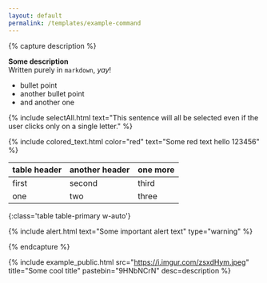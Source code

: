 ```yaml
---
layout: default
permalink: /templates/example-command
---
```


<!-- This must be at the beginning of your markdown description -->
{% capture description %} 

<!-- Some regular markdown -->
**Some description**   
Written purely in `markdown`, *yay*!

<!-- simple markdown list -->
- bullet point
- another bullet point
- and another one

<!-- Select all -->
<!-- Whatever you put in the text field below will be ALL selected if the user clicks anywhere on the text -->
{% include selectAll.html text="This sentence will all be selected even if the user clicks only on a single letter." %}

<!-- colored text  -->
<!-- color is the color of your text and text is the text you want to display in that color -->
{% include colored_text.html color="red" text="Some red text hello 123456" %}

<!-- table -->
<!-- find list of all table types here: https://getbootstrap.com/docs/5.0/content/tables/#variants and just change the 'primary' in table-primary to something else -->
<!-- remove w-auto if you don't wish the table to auto resize based on the text -->

| table header | another header | one more |
|-------|--------|--------|
| first | second | third |
| one | two | three |
{:class='table table-primary w-auto'} 

<!-- alert -->
<!-- find list of all alerts here: https://getbootstrap.com/docs/5.0/components/alerts/#examples and just change the type to something else -->
{% include alert.html text="Some important alert text" type="warning" %} 

<!-- This must be at the end of your markdown description -->
{% endcapture %} 

<!-- If you're NOT including any description, you can delete all the content between 'capture description' and 'endcapture' tags and even delete the tags themselves -->

<!-- The following line below will display the image and pastebin embed -->
<!-- src = full path to the Imgur image, i.e. https://i.imgur.com/zsxdHym.jpeg -->
<!-- title = title, will be displayed as a button and title of the modal -->
<!-- pastebin = the pastebin unique ID, NOT the whole url, i.e. https://pastebin.com/HVRnqeJx will be just HVRnqeJx -->
<!-- If you're NOT including pastebin, delete the pastebin="X" key completely -->
<!-- Do not change anything else -->
{% include example_public.html src="https://i.imgur.com/zsxdHym.jpeg" title="Some cool title" pastebin="9HNbNCrN" desc=description %} 
